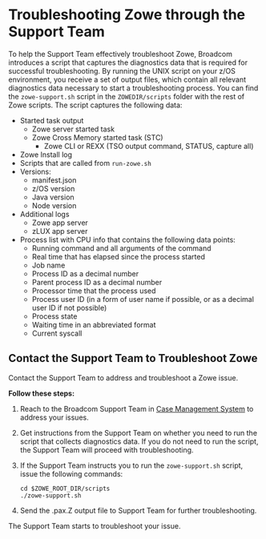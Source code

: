 # Troubleshooting Zowe through the Support Team

To help the Support Team effectively troubleshoot Zowe, Broadcom introduces a script that captures the diagnostics data that is required for successful troubleshooting. By running the UNIX script on your z/OS environment, you receive a set of output files, which contain all relevant diagnostics data necessary to start a troubleshooting process. You can find the `zowe-support.sh` script in the `ZOWEDIR/scripts` folder with the rest of Zowe scripts. The script captures the following data:

 - Started task output
    - Zowe server started task
    - Zowe Cross Memory started task (STC)
        - Zowe CLI or REXX (TSO output command, STATUS, capture all)
- Zowe Install log
- Scripts that are called from `run-zowe.sh`
 - Versions:
    - manifest.json
    - z/OS version
    - Java version
    - Node version
 - Additional logs
    - Zowe app server 
    - zLUX app server
 - Process list with CPU info that contains the following data points: 
   - Running command and all arguments of the command
   - Real time that has elapsed since the process started
   - Job name
   - Process ID as a decimal number
   - Parent process ID as a decimal number
   - Processor time that the process used
   - Process user ID (in a form of user name if possible, or as a decimal user ID if not possible)
   - Process state
   - Waiting time in an abbreviated format
   - Current syscall

## Contact the Support Team to Troubleshoot Zowe

Contact the Support Team to address and troubleshoot a Zowe issue.

**Follow these steps:**

1. Reach to the Broadcom Support Team in [Case Management System](https://broadcomcsm.wolkenservicedesk.com/wolken/esd/dashboard) to address your issues.

2. Get instructions from the Support Team on whether you need to run the  script that collects diagnostics data. If you do not need to run the script, the Support Team will proceed with troubleshooting.

3. If the Support Team instructs you to run the `zowe-support.sh` script, issue the following commands:
   ```
   cd $ZOWE_ROOT_DIR/scripts
   ./zowe-support.sh
   ```
4. Send the .pax.Z output file to Support Team for further troubleshooting.

The Support Team starts to troubleshoot your issue.